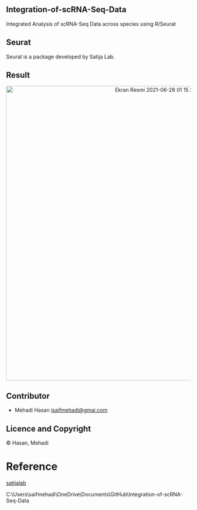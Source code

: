## Integration-of-scRNA-Seq-Data
Integrated Analysis of scRNA-Seq Data across species using R/Seurat
## Seurat 
Seurat is a package developed by Satija Lab.

## Result

<p align="center"> 
  <img width="800" alt="Ekran Resmi 2021-06-28 01 15 28" src="https://user-images.githubusercontent.com/65890522/123649884-66366900-d82a-11eb-92b0-d0a457562db1.png">  
</p>

## Contributor
- Mehadi Hasan <isaifmehadi@gmai.com>

## Licence and Copyright
© Hasan, Mehadi

# Reference
[satijalab](https://satijalab.org/seurat/)


C:\Users\saifmehadi\OneDrive\Documents\GitHub\Integration-of-scRNA-Seq-Data